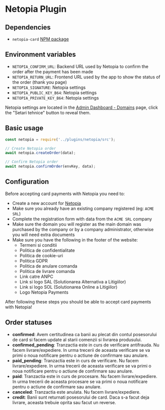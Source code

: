 # Netopia Plugin

## Dependencies

- `netopia-card` [NPM package](https://www.npmjs.com/package/netopia-card)

## Environment variables

- `NETOPIA_CONFIRM_URL`: Backend URL used by Netopia to confirm the order after the payment has been made
- `NETOPIA_RETURN_URL`: Frontend URL used by the app to show the status of the order (thank you page)
- `NETOPIA_SIGNATURE`: Netopia settings
- `NETOPIA_PUBLIC_KEY_B64`: Netopia settings
- `NETOPIA_PRIVATE_KEY_B64`: Netopia settings

Netopia settings are located in the [Admin Dashboard - Domains](https://admin.netopia-payments.com/domains) page,
click the "Setari tehnice" button to reveal them.

## Basic usage

```js
const netopia = require('../plugins/netopia/src');

// Create Netopia order
await netopia.createOrder(data);

// Confirm Netopia order
await netopia.confirmOrder(envKey, data);
```

## Configuration

Before accepting card payments with Netopia you need to:

- Create a new account for [Netopia](https://admin.netopia-payments.com)
- Make sure you already have an existing company registered (eg: `ACME SRL`)
- Complete the registration form with data from the `ACME SRL` company
- Make sure the domain you will register as the main domain was purchased by the company or by a company administrator,
  otherwise you will need extra documents
- Make sure you have the following in the footer of the website:
  - Termeni si conditii
  - Politica de confidentialitate
  - Politica de cookie-uri
  - Politica GDPR
  - Politica de anulare comanda
  - Politica de livrare comanda
  - Link catre ANPC
  - Link si logo SAL (Solutionarea Alternativa a Litigiilor)
  - Link si logo SOL (Solutionarea Online a Litigiilor)
  - Logo Netopia Payments

After following these steps you should be able to accept card payments with Netopia!

## Order statuses

- **confirmed**: Avem certitudinea ca banii au plecat din contul posesorului de card si facem update al starii comenzii si livrarea produsului.
- **confirmed_pending**: Tranzactia este in curs de verificare antifrauda. Nu facem livrare/expediere.
  In urma trecerii de aceasta verificare se va primi o noua notificare pentru o actiune de confirmare sau anulare.
- **paid_pending**: Tranzactia este in curs de verificare. Nu facem livrare/expediere.
  In urma trecerii de aceasta verificare se va primi o noua notificare pentru o actiune de confirmare sau anulare.
- **paid**: Tranzactia este in curs de procesare. Nu facem livrare/expediere.
  In urma trecerii de aceasta procesare se va primi o noua notificare pentru o actiune de confirmare sau anulare.
- **canceled**: Tranzactia este anulata. Nu facem livrare/expediere.
- **credit**: Banii sunt returnati posesorului de card. Daca s-a facut deja livrare, aceasta trebuie oprita sau facut un reverse.
